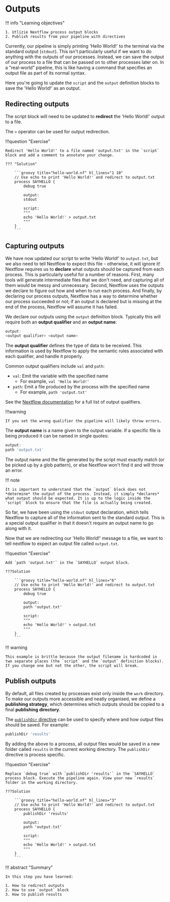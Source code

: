 # Outputs

!!! info "Learning objectives"

    1. Utlizie Nextflow process output blocks
    2. Publish results from your pipeline with directives

Currently, our pipeline is simply printing 'Hello World!' to the terminal via the standard output (`stdout`). This isn't particularly useful if we want to do anything with the outputs of our processes. Instead, we can save the output of our process to a file that can be passed on to other processes later on. In a "real-world" pipeline, this is like having a command that specifies an output file as part of its normal syntax.

Here you're going to update the `script` and the `output` definition blocks to save the 'Hello World!' as an output.

## Redirecting outputs

The script block will need to be updated to **redirect** the 'Hello World!' output to a file.

The `>` operator can be used for output redirection.

!!!question "Exercise"

    Redirect 'Hello World!' to a file named 'output.txt' in the `script` block and add a comment to annotate your change.

    ??? "Solution"

        ```groovy title="hello-world.nf" hl_lines="1 10"
        // Use echo to print 'Hello World!' and redirect to output.txt
        process SAYHELLO {
            debug true

            output:
            stdout

            script:
            """
            echo 'Hello World!' > output.txt
            """
        }
        ```

## Capturing outputs

We have now updated our script to write 'Hello World!' to `output.txt`, but we also need to tell Nextflow to expect this file - otherwise, it will ignore it! Nextflow requires us to **declare** what outputs should be captured from each process. This is particularly useful for a number of reasons. First, many tools will generate intermediate files that we don't need, and capturing all of them would be messy and unnecessary. Second, Nextflow uses the outputs we declare to figure out how and when to run each process. And finally, by declaring our process outputs, Nextflow has a way to determine whether our process succeeded or not; if an output is declared but is missing at the end of the process, Nextflow will assume it has failed.

We declare our outputs using the `output` definition block. Typically this will require both an **output qualifier** and an **output name**:

```groovy
output:
<output qualifier> <output name>
```

The **output qualifier** defines the type of data to be received. This information is used by Nextflow to apply the semantic rules associated with each qualifier, and handle it properly.

Common output qualifiers include `val` and `path`:

- `val`: Emit the variable with the specified name
  - For example, `val 'Hello World!'`
- `path`: Emit a file produced by the process with the specified name
  - For example, `path 'output.txt'`

See the [Nextflow documentation](https://www.nextflow.io/docs/latest/process.html#outputs) for a full list of output qualifiers.

!!!warning

    If you set the wrong qualifier the pipeline will likely throw errors.

The **output name** is a name given to the output variable. If a specific file is being produced it can be named in single quotes:

```groovy title="hello-world.nf"
output:
path 'output.txt'
```

The output name and the file generated by the script must exactly match (or be picked up by a glob pattern), or else Nextflow won't find it and will throw an error.

!!! note

    It is important to understand that the `output` block does not *determine* the output of the process. Instead, it simply *declares* what output should be expected. It is up to the logic inside the `script` block to ensure that the file is actually being created.

So far, we have been using the `stdout` output declaration, which tells Nextflow to capture all of the information sent to the standard output. This is a special output qualifier in that it doesn't require an output name to go along with it.

Now that we are redirecting our 'Hello World!' message to a file, we want to tell nextflow to expect an output file called `output.txt`.

!!!question "Exercise"

    Add `path 'output.txt'` in the `SAYHELLO` output block.

    ???Solution

        ```groovy title="hello-world.nf" hl_lines="6"
        // Use echo to print 'Hello World!' and redirect to output.txt
        process SAYHELLO {
            debug true

            output:
            path 'output.txt'

            script:
            """
            echo 'Hello World!' > output.txt
            """
        }
        ```

!!! warning

    This example is brittle because the output filename is hardcoded in two separate places (the `script` and the `output` definition blocks). If you change one but not the other, the script will break.

## Publish outputs

By default, all files created by processes exist only inside the `work` directory. To make our outputs more accessible and neatly organised, we define a **publishing strategy**, which determines which outputs should be copied to a final **publishing directory**.

The [`publishDir` directive](https://www.nextflow.io/docs/latest/process.html#publishdir) can be used to specify where and how output files should be saved. For example:

```groovy
publishDir 'results'
```

By adding the above to a process, all output files would be saved in a new folder called `results` in the current working directory. The `publishDir` directive is process specific.

!!!question "Exercise"

    Replace `debug true` with `publishDir 'results'` in the `SAYHELLO` process block. Execute the pipeline again. View your new `results` folder in the working directory.

    ???Solution

        ```groovy title="hello-world.nf" hl_lines="3"
        // Use echo to print 'Hello World!' and redirect to output.txt
        process SAYHELLO {
            publishDir 'results'

            output:
            path 'output.txt'

            script:
            """
            echo 'Hello World!' > output.txt
            """
        }
        ```

!!! abstract "Summary"

    In this step you have learned:

    1. How to redirect outputs
    2. How to use `output` block
    3. How to publish results
